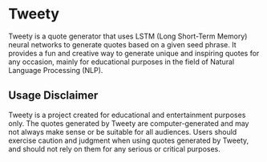 # Tweety

Tweety is a quote generator that uses LSTM (Long Short-Term Memory) neural networks to generate quotes based on a given seed phrase. It provides a fun and creative way to generate unique and inspiring quotes for any occasion, mainly for educational purposes in the field of Natural Language Processing (NLP).

## Usage Disclaimer

Tweety is a project created for educational and entertainment purposes only. The quotes generated by Tweety are computer-generated and may not always make sense or be suitable for all audiences. Users should exercise caution and judgment when using quotes generated by Tweety, and should not rely on them for any serious or critical purposes.
